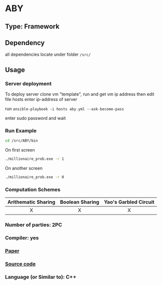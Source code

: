 # ABY

## Type: Framework

## Dependency

all dependencies locate under folder `/src/`

## Usage

### Server deployment

To deploy server clone vm "template", run and get vm ip address then edit file hosts enter ip-address of server

run 
`ansible-playbook -i hosts aby.yml --ask-become-pass`

enter sudo password and wait


### Run Example

```sh
cd /src/ABY/bin
```

On first screen

```sh
./millionaire_prob.exe -r 1
````

On another screen

```sh
./millionaire_prob.exe -r 0
```

### Computation Schemes

| Arithematic Sharing | Boolean Sharing |  Yao's Garbled Circuit |
| :-----------------: | :-------------: | :--------------------: |
|          X          |        X        |           X            |

### Number of parties: 2PC

### Compiler: yes

### [Paper](http://thomaschneider.de/papers/DSZ15.pdf)

### [Source code](https://github.com/encryptogroup/ABY)

### Language (or Similar to): C++